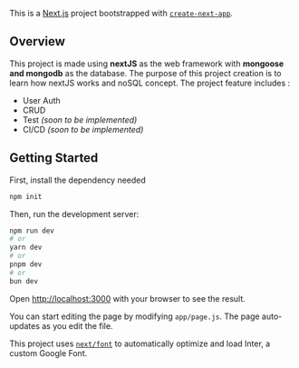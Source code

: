 This is a [Next.js](https://nextjs.org/) project bootstrapped with [`create-next-app`](https://github.com/vercel/next.js/tree/canary/packages/create-next-app).

## Overview
This project is made using **nextJS** as the web framework with **mongoose and mongodb** as the database. The purpose of this project creation is to learn how nextJS works and noSQL concept. 
The project feature includes :
- User Auth
- CRUD
- Test *(soon to be implemented)*
- CI/CD *(soon to be implemented)*


## Getting Started
First, install the dependency needed
```bash
npm init
```


Then, run the development server:

```bash
npm run dev
# or
yarn dev
# or
pnpm dev
# or
bun dev
```

Open [http://localhost:3000](http://localhost:3000) with your browser to see the result.

You can start editing the page by modifying `app/page.js`. The page auto-updates as you edit the file.

This project uses [`next/font`](https://nextjs.org/docs/basic-features/font-optimization) to automatically optimize and load Inter, a custom Google Font.
